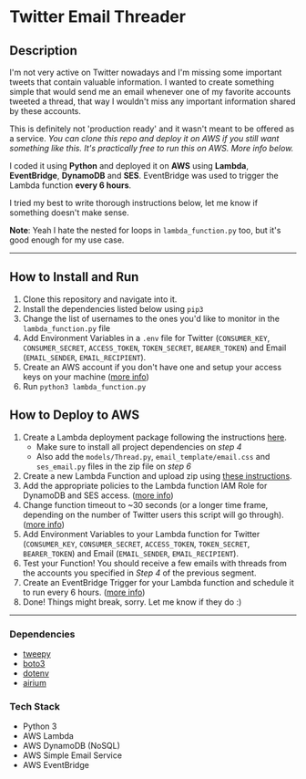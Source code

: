 # Twitter Email Threader
## Description

I'm not very active on Twitter nowadays and I'm missing some important tweets that contain valuable information. I wanted to create something simple that would send me an email whenever one of my favorite accounts tweeted a thread, that way I wouldn't miss any important information shared by these accounts. 

This is definitely not 'production ready' and it wasn't meant to be offered as a service. *You can clone this repo and deploy it on AWS if you still want something like this. It's practically free to run this on AWS. More info below.*

I coded it using **Python** and deployed it on **AWS** using **Lambda**, **EventBridge**, **DynamoDB** and **SES**. EventBridge was used to trigger the Lambda function **every 6 hours**.

I tried my best to write thorough instructions below, let me know if something doesn't make sense.

**Note**: Yeah I hate the nested for loops in `lambda_function.py` too, but it's good enough for my use case.

***
## How to Install and Run

1. Clone this repository and navigate into it.
2. Install the dependencies listed below using `pip3`
3. Change the list of usernames to the ones you'd like to monitor in the `lambda_function.py` file
4. Add Environment Variables in a `.env` file for Twitter (`CONSUMER_KEY`, `CONSUMER_SECRET`, `ACCESS_TOKEN`, `TOKEN_SECRET`, `BEARER_TOKEN`) and Email (`EMAIL_SENDER`, `EMAIL_RECIPIENT`).
5. Create an AWS account if you don't have one and setup your access keys on your machine ([more info](https://boto3.amazonaws.com/v1/documentation/api/latest/guide/quickstart.html#configuration))
6. Run `python3 lambda_function.py`

## How to Deploy to AWS

1. Create a Lambda deployment package following the instructions [here](https://docs.aws.amazon.com/lambda/latest/dg/python-package.html#python-package-create-package-with-dependency). 
   - Make sure to install all project dependencies on *step 4*
   - Also add the `models/Thread.py`, `email_template/email.css` and `ses_email.py` files in the zip file on *step 6*
2. Create a new Lambda Function and upload zip using [these instructions](https://docs.aws.amazon.com/lambda/latest/dg/configuration-function-zip.html#configuration-function-update).
3. Add the appropriate policies to the Lambda function IAM Role for DynamoDB and SES access. ([more info](https://docs.aws.amazon.com/lambda/latest/dg/lambda-intro-execution-role.html))
4. Change function timeout to ~30 seconds (or a longer time frame, depending on the number of Twitter users this script will go through). ([more info](https://docs.aws.amazon.com/lambda/latest/dg/configuration-function-common.html#configuration-timeout-console))
5. Add Environment Variables to your Lambda function for Twitter (`CONSUMER_KEY`, `CONSUMER_SECRET`, `ACCESS_TOKEN`, `TOKEN_SECRET`, `BEARER_TOKEN`) and Email (`EMAIL_SENDER`, `EMAIL_RECIPIENT`).
6. Test your Function! You should receive a few emails with threads from the accounts you specified in *Step 4* of the previous segment.
7. Create an EventBridge Trigger for your Lambda function and schedule it to run every 6 hours. ([more info](https://docs.aws.amazon.com/eventbridge/latest/userguide/eb-run-lambda-schedule.html))
8. Done! Things might break, sorry. Let me know if they do :)

***
### Dependencies
- [tweepy](https://www.tweepy.org/)  
- [boto3](https://boto3.amazonaws.com/v1/documentation/api/latest/guide/quickstart.html)  
- [dotenv](https://pypi.org/project/python-dotenv/)  
- [airium](https://pypi.org/project/airium/)  

### Tech Stack
- Python 3
- AWS Lambda
- AWS DynamoDB (NoSQL)
- AWS Simple Email Service
- AWS EventBridge
